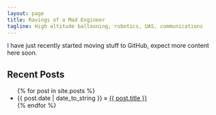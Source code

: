 ```yaml
---
layout: page
title: Ravings of a Mad Engineer
tagline: High altitude ballooning, robotics, UAS, communications
---
```


I have just recently started moving stuff to GitHub, expect more content here soon.

## Recent Posts

<ul class="posts">
  {% for post in site.posts %}
    <li><span>{{ post.date | date_to_string }}</span> &raquo; <a href="{{ BASE_PATH }}{{ post.url }}">{{ post.title }}</a></li>
  {% endfor %}
</ul>